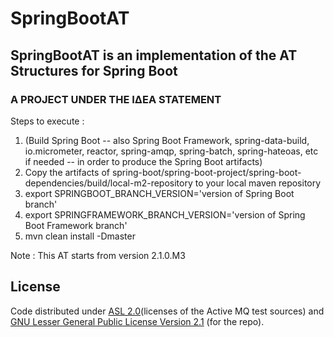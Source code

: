 # SpringBootAT

## SpringBootAT is an implementation of the AT Structures for Spring Boot

### A PROJECT UNDER THE ΙΔΕΑ STATEMENT

Steps to execute :

1. (Build Spring Boot -- also Spring Boot Framework, spring-data-build, io.micrometer, reactor, spring-amqp, spring-batch, spring-hateoas, etc if needed -- in order to produce the Spring Boot artifacts)
2. Copy the artifacts of spring-boot/spring-boot-project/spring-boot-dependencies/build/local-m2-repository to your local maven repository
3. export SPRINGBOOT_BRANCH_VERSION='version of Spring Boot branch'
4. export SPRINGFRAMEWORK_BRANCH_VERSION='version of Spring Boot Framework branch'
5. mvn clean install -Dmaster

Note : This AT starts from version 2.1.0.M3

## License

Code distributed under [ASL 2.0](LICENSE.TXT)(licenses of the Active MQ test sources) and [GNU Lesser General Public License Version 2.1](http://www.gnu.org/licenses/lgpl-2.1-standalone.html) (for the repo).
